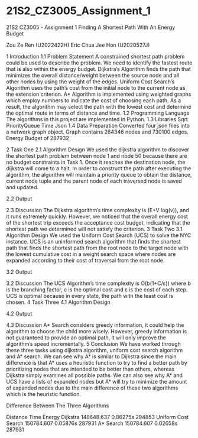 # 21S2_CZ3005_Assignment_1
21S2 CZ3005 - Assignment 1
Finding A Shortest Path With An Energy Budget

Zou Ze Ren (U2022422H)
Eric Chua Jee Hon (U2020527J)

1 Introduction
1.1 Problem Statement
A constrained shortest path problem could be used to describe the problem. We need to identify the fastest route that is also within the energy budget. Dijkstra’s Algorithm finds the path that minimizes the overall distance/weight between the source node and all other nodes by using the weight of the edges. Uniform Cost Search’s Algorithm uses the path’s cost from the initial node to the current node as the extension criterion. A* Algorithm is implemented using weighted graphs which employ numbers to indicate the cost of choosing each path. As a result, the algorithm may select the path with the lowest cost and determine the optimal route in terms of distance and time.
1.2 Programming Language
The algorithms in this project are implemented in Python. 
1.3 Libraries
Sqrt
PriorityQueue
Time
Json
1.4 Data Preparation
Converted four json files into a network graph object. 
Graph contains 264346 nodes and 730100 edges.  
Energy Budget of 287932


2 Task One
2.1 Algorithm Design
We used the dijkstra algorithm to discover the shortest path problem between node 1 and node 50 because there are no budget constraints in Task 1. Once it reaches the destination node, the dijkstra will come to a halt. In order to construct the path after executing the algorithm, the algorithm will maintain a priority queue to obtain the distance, current node tuple and the parent node of each traversed node is saved and updated.


2.2 Output

2.3 Discussion
The Dijkstra algorithm’s time complexity is (E+V log(v)), and it runs extremely quickly. However, we noticed that the overall energy cost of the shortest trip exceeds the acceptance cost budget, indicating that the shortest path we determined will not satisfy the criterion.
3 Task Two
3.1 Algorithm Design
We used the Uniform Cost Search (UCS) to solve the NYC instance. UCS is an uninformed search algorithm that finds the shortest path that finds the shortest path from the root node to the target node with the lowest cumulative cost in a weight search space where nodes are expanded according to their cost of traversal from the root node.

3.2 Output

3.2 Discussion
The UCS Algorithm’s time complexity is O(b(1+C/ε)) where b is the branching factor, c is the optimal cost and ε is the cost of each step. UCS is optimal because in every state, the path with the least cost is chosen.
4 Task Three
4.1 Algorithm Design



4.2 Output

4.3 Discussion
A* Search considers greedy information, it could help the algorithm to choose the child more wisely. However, greedy information is not guaranteed to provide an optimal path, it will only improve the algorithm’s speed incrementally.
5 Conclusion
We have worked through these three tasks using dijkstra algorithm, uniform cost search algorithm and A* search. We can see why A* is similar to Dijkstra since the main difference is that A* uses a heuristic function to try to find a better path by prioritizing nodes that are intended to be better than others, whereas Dijkstra simply examines all possible paths. We can also see why A* and UCS have a lists of expanded nodes but A* will try to minimize the amount of expanded nodes due to the main difference of these two algorithms which is the heuristic function.

Difference Between The Three Algorithms


Distance
Time
Energy
Dijkstra
148648.637
0.86275s
294853
Uniform Cost Search
150784.607
0.05876s
287931
A* Search
150784.607
0.02658s
287931


